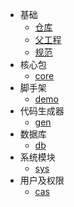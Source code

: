 * 基础
  * [仓库](/base/repo.md "仓库")
  * [父工程](/base/parent.md "父工程")
  * [规范](/base/standard.md "规范")
* 核心包
  * [core](/md/core.md "核心包")
* 脚手架
  * [demo](/md/demo.md "脚手架")
* 代码生成器
  * [gen](/md/gen.md "代码生成器")
* 数据库
  * [db](/md/db.md "数据库")
* 系统模块
  * [sys](/md/sys.md "系统模块")
* 用户及权限
  * [cas](/md/cas.md "用户及权限")
